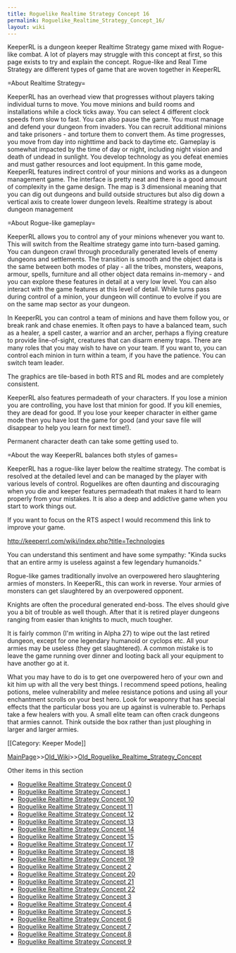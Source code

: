 ```yaml
---
title: Roguelike Realtime Strategy Concept 16
permalink: Roguelike_Realtime_Strategy_Concept_16/
layout: wiki
---
```

KeeperRL is a dungeon keeper Realtime Strategy game mixed with Rogue-like combat. A lot of players may struggle with this concept at first, so this page exists to try and explain the concept.
 Rogue-like and Real Time Strategy are different types of game that are woven together in KeeperRL

=About Realtime Strategy=

KeeperRL has an overhead view that progresses without players taking individual turns to move. You move minions and build rooms and installations while a clock ticks away. You can select 4 different clock speeds from slow to fast. You can also pause the game. You must manage and defend your dungeon from invaders. You can recruit additional minions and take prisoners - and torture them to convert them. As time progresses, you move from day into nighttime and back to daytime etc. Gameplay is somewhat impacted by the time of day or night, including night vision and death of undead in sunlight. You develop technology as you defeat enemies and must gather resources and loot equipment. In this game mode, KeeperRL features indirect control of your minions and works as a dungeon management game. The interface is pretty neat and there is a good amount of complexity in the game design. The map is 3 dimensional meaning that you can dig out dungeons and build outside structures but also dig down a vertical axis to create lower dungeon levels.
 Realtime strategy is about dungeon management

=About Rogue-like gameplay=

KeeperRL allows you to control any of your minions whenever you want to. This will switch from the Realtime strategy game into turn-based gaming. You can dungeon crawl through procedurally generated levels of enemy dungeons and settlements. The transition is smooth and the object data is the same between both modes of play - all the tribes, monsters, weapons, armour, spells, furniture and all other object data remains in-memory - and you can explore these features in detail at a very low level. You can also interact with the game features at this level of detail. While turns pass during control of a minion, your dungeon will continue to evolve if you are on the same map sector as your dungeon.

In KeeperRL you can control a team of minions and have them follow you, or break rank and chase enemies. It often pays to have a balanced team, such as a healer, a spell caster, a warrior and an archer, perhaps a flying creature to provide line-of-sight, creatures that can disarm enemy traps. There are many roles that you may wish to have on your team. If you want to, you can control each minion in turn within a team, if you have the patience. You can switch team leader.

The graphics are tile-based in both RTS and RL modes and are completely consistent.

KeeperRL also features permadeath of your characters. If you lose a minion you are controlling, you have lost that minion for good. If you kill enemies, they are dead for good. If you lose your keeper character in either game mode then you have lost the game for good (and your save file will disappear to help you learn for next time!).

 Permanent character death can take some getting used to.

=About the way KeeperRL balances both styles of games=

KeeperRL has a rogue-like layer below the realtime strategy. The combat is resolved at the detailed level and can be managed by the player with various levels of control. Roguelikes are often daunting and discouraging when you die and keeper features permadeath that makes it hard to learn properly from your mistakes. It is also a deep and addictive game when you start to work things out.

If you want to focus on the RTS aspect I would recommend this link to improve your game.

http://keeperrl.com/wiki/index.php?title=Technologies

You can understand this sentiment and have some sympathy:
 &quot;Kinda sucks that an entire army is useless against a few legendary humanoids.&quot;

Rogue-like games traditionally involve an overpowered hero slaughtering armies of monsters. In KeeperRL, this can work in reverse. Your armies of monsters can get slaughtered by an overpowered opponent.

Knights are often the procedural generated end-boss. The elves should give you a bit of trouble as well though. After that it is retired player dungeons ranging from easier than knights to much, much tougher. 

It is fairly common (I'm writing in Alpha 27) to wipe out the last retired dungeon, except for one legendary humanoid or cyclops etc. All your armies may be useless (they get slaughtered). A common mistake is to leave the game running over dinner and looting back all your equipment to have another go at it.

What you may have to do is to get one overpowered hero of your own and kit him up with all the very best things. I recommend speed potions, healing potions, melee vulnerability and melee resistance potions and using all your enchantment scrolls on your best hero. Look for weaponry that has special effects that the particular boss you are up against is vulnerable to. Perhaps take a few healers with you. A small elite team can often crack dungeons that armies cannot. Think outside the box rather than just ploughing in larger and larger armies.

[[Category: Keeper Mode]]

[MainPage](/keeperrl_wiki/ "wikilink")>>[Old_Wiki](/keeperrl_wiki/Old_Wiki "wikilink")>>[Old_Roguelike_Realtime_Strategy_Concept](/keeperrl_wiki/Old_Roguelike_Realtime_Strategy_Concept "wikilink")

Other items in this section
-    [Roguelike Realtime Strategy Concept 0](/keeperrl_wiki/Roguelike_Realtime_Strategy_Concept_0 "wikilink")
-    [Roguelike Realtime Strategy Concept 1](/keeperrl_wiki/Roguelike_Realtime_Strategy_Concept_1 "wikilink")
-    [Roguelike Realtime Strategy Concept 10](/keeperrl_wiki/Roguelike_Realtime_Strategy_Concept_10 "wikilink")
-    [Roguelike Realtime Strategy Concept 11](/keeperrl_wiki/Roguelike_Realtime_Strategy_Concept_11 "wikilink")
-    [Roguelike Realtime Strategy Concept 12](/keeperrl_wiki/Roguelike_Realtime_Strategy_Concept_12 "wikilink")
-    [Roguelike Realtime Strategy Concept 13](/keeperrl_wiki/Roguelike_Realtime_Strategy_Concept_13 "wikilink")
-    [Roguelike Realtime Strategy Concept 14](/keeperrl_wiki/Roguelike_Realtime_Strategy_Concept_14 "wikilink")
-    [Roguelike Realtime Strategy Concept 15](/keeperrl_wiki/Roguelike_Realtime_Strategy_Concept_15 "wikilink")
-    [Roguelike Realtime Strategy Concept 17](/keeperrl_wiki/Roguelike_Realtime_Strategy_Concept_17 "wikilink")
-    [Roguelike Realtime Strategy Concept 18](/keeperrl_wiki/Roguelike_Realtime_Strategy_Concept_18 "wikilink")
-    [Roguelike Realtime Strategy Concept 19](/keeperrl_wiki/Roguelike_Realtime_Strategy_Concept_19 "wikilink")
-    [Roguelike Realtime Strategy Concept 2](/keeperrl_wiki/Roguelike_Realtime_Strategy_Concept_2 "wikilink")
-    [Roguelike Realtime Strategy Concept 20](/keeperrl_wiki/Roguelike_Realtime_Strategy_Concept_20 "wikilink")
-    [Roguelike Realtime Strategy Concept 21](/keeperrl_wiki/Roguelike_Realtime_Strategy_Concept_21 "wikilink")
-    [Roguelike Realtime Strategy Concept 22](/keeperrl_wiki/Roguelike_Realtime_Strategy_Concept_22 "wikilink")
-    [Roguelike Realtime Strategy Concept 3](/keeperrl_wiki/Roguelike_Realtime_Strategy_Concept_3 "wikilink")
-    [Roguelike Realtime Strategy Concept 4](/keeperrl_wiki/Roguelike_Realtime_Strategy_Concept_4 "wikilink")
-    [Roguelike Realtime Strategy Concept 5](/keeperrl_wiki/Roguelike_Realtime_Strategy_Concept_5 "wikilink")
-    [Roguelike Realtime Strategy Concept 6](/keeperrl_wiki/Roguelike_Realtime_Strategy_Concept_6 "wikilink")
-    [Roguelike Realtime Strategy Concept 7](/keeperrl_wiki/Roguelike_Realtime_Strategy_Concept_7 "wikilink")
-    [Roguelike Realtime Strategy Concept 8](/keeperrl_wiki/Roguelike_Realtime_Strategy_Concept_8 "wikilink")
-    [Roguelike Realtime Strategy Concept 9](/keeperrl_wiki/Roguelike_Realtime_Strategy_Concept_9 "wikilink")
